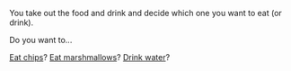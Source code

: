 You take out the food and drink and decide which one you want to eat (or drink).

Do you want to...

[Eat chips](./eat-chips.md)?
[Eat marshmallows](./eat-marshmallows.md)?
[Drink water](./drink-water.md)?

